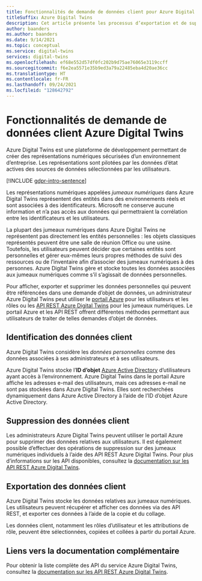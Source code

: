 ```yaml
---
title: Fonctionnalités de demande de données client pour Azure Digital Twins
titleSuffix: Azure Digital Twins
description: Cet article présente les processus d’exportation et de suppression de données personnelles dans Azure Digital Twins.
author: baanders
ms.author: baanders
ms.date: 9/14/2021
ms.topic: conceptual
ms.service: digital-twins
services: digital-twins
ms.openlocfilehash: ef68e552d57df0fc202b9d75ae76065e3119ccff
ms.sourcegitcommit: f6e2ea5571e35b9ed3a79a22485eba4d20ae36cc
ms.translationtype: HT
ms.contentlocale: fr-FR
ms.lasthandoff: 09/24/2021
ms.locfileid: "128642792"
---
```

# <a name="azure-digital-twins-customer-data-request-features"></a>Fonctionnalités de demande de données client Azure Digital Twins

Azure Digital Twins est une plateforme de développement permettant de créer des représentations numériques sécurisées d’un environnement d’entreprise. Les représentations sont pilotées par les données d’état actives des sources de données sélectionnées par les utilisateurs.

[!INCLUDE [gdpr-intro-sentence](../../includes/gdpr-intro-sentence.md)]

Les représentations numériques appelées *jumeaux numériques* dans Azure Digital Twins représentent des entités dans des environnements réels et sont associées à des identificateurs. Microsoft ne conserve aucune information et n’a pas accès aux données qui permettraient la corrélation entre les identificateurs et les utilisateurs. 

La plupart des jumeaux numériques dans Azure Digital Twins ne représentent pas directement les entités personnelles : les objets classiques représentés peuvent être une salle de réunion Office ou une usine. Toutefois, les utilisateurs peuvent décider que certaines entités sont personnelles et gérer eux-mêmes leurs propres méthodes de suivi des ressources ou de l’inventaire afin d’associer des jumeaux numériques à des personnes. Azure Digital Twins gère et stocke toutes les données associées aux jumeaux numériques comme s’il s’agissait de données personnelles.

Pour afficher, exporter et supprimer les données personnelles qui peuvent être référencées dans une demande d’objet de données, un administrateur Azure Digital Twins peut utiliser le [portail Azure](https://portal.azure.com/) pour les utilisateurs et les rôles ou les [API REST Azure Digital Twins](/rest/api/azure-digitaltwins/) pour les jumeaux numériques. Le portail Azure et les API REST offrent différentes méthodes permettant aux utilisateurs de traiter de telles demandes d’objet de données.

## <a name="identifying-customer-data"></a>Identification des données client

Azure Digital Twins considère les *données personnelles* comme des données associées à ses administrateurs et à ses utilisateurs. 

Azure Digital Twins stocke l’**ID d’objet** [Azure Active Directory](../active-directory/fundamentals/active-directory-whatis.md) d’utilisateurs ayant accès à l’environnement. Azure Digital Twins dans le portail Azure affiche les adresses e-mail des utilisateurs, mais ces adresses e-mail ne sont pas stockées dans Azure Digital Twins. Elles sont recherchées dynamiquement dans Azure Active Directory à l’aide de l’ID d’objet Azure Active Directory.

## <a name="deleting-customer-data"></a>Suppression des données client

Les administrateurs Azure Digital Twins peuvent utiliser le portail Azure pour supprimer des données relatives aux utilisateurs. Il est également possible d’effectuer des opérations de suppression sur des jumeaux numériques individuels à l’aide des API REST Azure Digital Twins. Pour plus d’informations sur les API disponibles, consultez la [documentation sur les API REST Azure Digital Twins](/rest/api/azure-digitaltwins/).

## <a name="exporting-customer-data"></a>Exportation des données client

Azure Digital Twins stocke les données relatives aux jumeaux numériques. Les utilisateurs peuvent récupérer et afficher ces données via des API REST, et exporter ces données à l’aide de la copie et du collage. 

Les données client, notamment les rôles d’utilisateur et les attributions de rôle, peuvent être sélectionnées, copiées et collées à partir du portail Azure. 

## <a name="links-to-additional-documentation"></a>Liens vers la documentation complémentaire

Pour obtenir la liste complète des API du service Azure Digital Twins, consultez la [documentation sur les API REST Azure Digital Twins](/rest/api/azure-digitaltwins/).